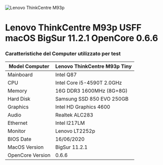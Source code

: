 ![Lenovo ThinkCentre M93p](https://github.com/danieleneroni/lenovo-thinkcentre-m93p-usff-macos/m93p_usff.jpg?raw=true)

# Lenovo ThinkCentre M93p USFF macOS BigSur 11.2.1 OpenCore 0.6.6


### **Caratteristiche del Computer utilizzato per test**

|Model Computer |Lenovo ThinkCentre M93p Tiny|
|------ | ------ |
|Mainboard| Intel Q87|
|CPU| Intel Core i5-4590T 2.0GHz
|Memory| 16G DDR3 1600MHz (8G+8G)
|Hard Disk| Samsung SSD 850 EVO 250GB
|Graphics| Intel HD Graphics 4600
|Audio|    Realtek ALC283
|Ethernet| Intel I217LM
|Monitor| Lenovo LT2252p
|BIOS Date|       16/06/2020
|MacOS Version| BigSur 11.2.1
|OpenCore Version|   0.6.6

